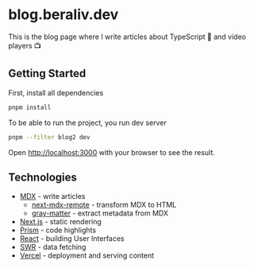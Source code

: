 # blog.beraliv.dev

This is the blog page where I write articles about TypeScript 🦺 and video players 📺

## Getting Started

First, install all dependencies

```bash
pnpm install
```

To be able to run the project, you run dev server

```bash
pnpm --filter blog2 dev
```

Open [http://localhost:3000](http://localhost:3000) with your browser to see the result.

## Technologies

- [MDX](https://mdxjs.com/) - write articles
  - [next-mdx-remote](https://github.com/hashicorp/next-mdx-remote) - transform MDX to HTML
  - [gray-matter](https://github.com/jonschlinkert/gray-matter) - extract metadata from MDX
- [Next.js](https://nextjs.org/) - static rendering
- [Prism](https://github.com/FormidableLabs/prism-react-renderer) - code highlights
- [React](https://reactjs.org/) - building User Interfaces
- [SWR](https://github.com/vercel/swr) - data fetching
- [Vercel](https://vercel.com/) - deployment and serving content
